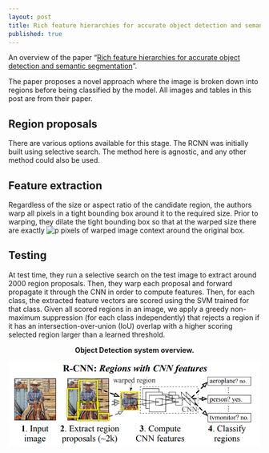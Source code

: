```yaml
---
layout: post
title: Rich feature hierarchies for accurate object detection and semantic segmentation
published: true
---
```


An overview of the paper “[Rich feature hierarchies for accurate object detection and semantic segmentation](https://arxiv.org/pdf/1311.2524.pdf)”.
<!--break-->
The paper proposes a novel approach where the image is broken down into regions before being classified by the model. All images and tables in this post are from their paper.

## Region proposals

There are various options available for this stage. The RCNN was initially built using selective search. The method here is agnostic, and any other method could also be used.

## Feature extraction

Regardless of the size or aspect ratio of the candidate region, the authors warp all pixels in a tight bounding box around it to the required size. Prior to warping, they dilate the tight bounding box so that at the warped size there are exactly <img src="https://latex.codecogs.com/svg.latex?p" title="p" /> pixels of warped image context around the original box.

## Testing

At test time, they run a selective search on the test image to extract around 2000 region proposals. Then, they warp each proposal and forward propagate it through the CNN in order to compute features. Then, for each class, the extracted feature vectors are scored using the SVM trained for that class. Given all scored regions in an image, we apply a greedy non-maximum suppression (for each class independently) that rejects a region if it has an intersection-over-union (IoU) overlap with a higher scoring selected region larger than a learned threshold.

<p align="center">
<b>Object Detection system overview.</b>
</p>
<p align="center">
<img src="https://raw.githubusercontent.com/ramnathkumar181/ramnathkumar181.github.io/master/assets/Papers/32/Figure-1.png?raw=true" alt="Figure 2"/>
</p>
